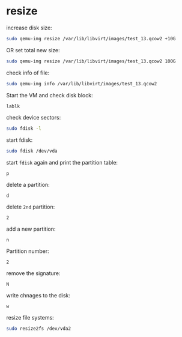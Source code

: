 # resize

increase disk size:
```bash
sudo qemu-img resize /var/lib/libvirt/images/test_13.qcow2 +10G
```

OR set total new size:
```bash
sudo qemu-img resize /var/lib/libvirt/images/test_13.qcow2 100G
```

check info of file:
```bash
sudo qemu-img info /var/lib/libvirt/images/test_13.qcow2
```

Start the VM and check disk block:
```bash
lablk
```

check device sectors:
```bash
sudo fdisk -l
```

start fdisk:
```bash
sudo fdisk /dev/vda
```

start `fdisk` again and print the partition table:
```
p
```

delete a partition:
```
d
```

delete `2nd` partition:
```
2
```

add a new partition:
```
n
```

Partition number:
```
2
```

remove the signature:
```
N
```

write chnages to the disk:
```
w
```

resize file systems:
```bash
sudo resize2fs /dev/vda2
```
